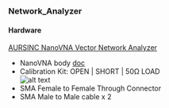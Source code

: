 ### Network_Analyzer
#### Hardware 
[AURSINC NanoVNA Vector Network Analyzer](https://www.amazon.com/gp/product/B07T6LXNTV)
* NanoVNA body [doc](http://nanovna.com/)
* Calibration Kit: OPEN | SHORT | 50Ω LOAD  
![alt text](https://github.com/xg590/IoT/raw/master/IoT/Radio/Network_Analyzer/calibration_kit.jpg "cal kit")
* SMA Female to Female Through Connector
* SMA Male to Male cable x 2
